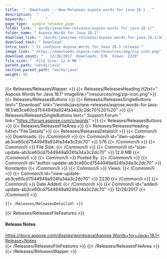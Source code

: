 ```yaml
---
title:  "  Downloads ---New-Releases-aspose.words-for-java-18.1 . " 
description:  "    . " 
keywords:  "    . " 
page_type:  single_release_page
folder_link: " words/java/new-releases/aspose.words-for-java-18.1/"
folder_name: " Aspose.Words for Java 18.1"
download_link: " /words/java/new-releases/aspose.words-for-java-18.1/ab3ce60cd7544949a924fa34a3c2dc70"
download_text: " Download"
Intro_text: " It contains Aspose.Words for Java 18.1 release."
image_link: " https://downloads.aspose.com/resources/img/zip-icon.png"
download_count: "   12/26/2017  Downloads: 576  Views: 2229"
file_size: "  File Size: 12.9 MB "
parent_path: "words/java"
section_parent_path: "words/java"
weight: 94 
---
```


{{< Releases/ReleasesWapper >}}
  {{< Releases/ReleasesHeading H2txt=" Aspose.Words for Java 18.1" imagelink="/resources/img/zip-icon.png">}}
  {{< Releases/ReleasesButtons >}}
    {{< Releases/ReleasesSingleButtons text=" Download" link="/words/java/new-releases/aspose.words-for-java-18.1/ab3ce60cd7544949a924fa34a3c2dc70%20%20" >}}
    {{< Releases/ReleasesSingleButtons text=" Support Forum " link="https://forum.aspose.com/c/words" >}}
  {{< Releases/ReleasesButtons >}}
  {{< Releases/ReleasesFileArea >}}
    {{< Releases/ReleasesHeading h4txt="File Details">}}
    {{< Releases/ReleasesDetailsUl >}}
            {{< Common/li  >}} Downloads: {{< /Common/li >}} 
      {{< Common/li id="dwn-update-ab3ce60cd7544949a924fa34a3c2dc70" >}} 576 {{< /Common/li >}} 
      {{< Common/li  >}} File Size: {{< /Common/li >}} 
      {{< Common/li id="size-update-ab3ce60cd7544949a924fa34a3c2dc70" >}} 12.9 MB {{< /Common/li >}} 
      {{< Common/li  >}} Posted By: {{< /Common/li >}} 
      {{< Common/li id="author-update-ab3ce60cd7544949a924fa34a3c2dc70" >}} Konstantin {{< /Common/li >}} 
      {{< Common/li  >}} Views: {{< /Common/li >}} 
      {{< Common/li id="view-update-ab3ce60cd7544949a924fa34a3c2dc70" >}} 2230 {{< /Common/li >}} 
      {{< Common/li  >}} Date Added: {{< /Common/li >}} 
      {{< Common/li id="added-update-ab3ce60cd7544949a924fa34a3c2dc70" >}} 12/26/2017 {{< /Common/li >}} 

    {{< /Releases/ReleasesDetailsUl >}}

  {{< Releases/ReleasesFileFeatures >}}
      <h4>Release Notes</h4><div><a href="https://docs.aspose.com/display/wordsjava/Aspose.Words+for+Java+18.1+Release+Notes">https://docs.aspose.com/display/wordsjava/Aspose.Words+for+Java+18.1+Release+Notes</a></div>
  {{< /Releases/ReleasesFileFeatures >}}
 {{< /Releases/ReleasesFileArea >}}
{{< /Releases/ReleasesWapper >}}


